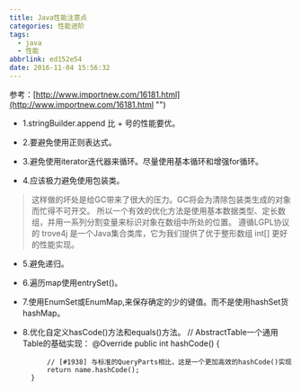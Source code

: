 ```yaml
---
title: Java性能注意点
categories: 性能进阶
tags:
  - java
  - 性能
abbrlink: ed152e54
date: 2016-11-04 15:56:32
---
```


参考：[http://www.importnew.com/16181.html](http://www.importnew.com/16181.html "")
* 1.stringBuilder.append 比 + 号的性能要优。

* 2.要避免使用正则表达式。

* 3.避免使用iterator迭代器来循环。尽量使用基本循环和增强for循环。
<!--more-->
* 4.应该极力避免使用包装类。
> 这样做的坏处是给GC带来了很大的压力。GC将会为清除包装类生成的对象而忙得不可开交。
所以一个有效的优化方法是使用基本数据类型、定长数组，并用一系列分割变量来标识对象在数组中所处的位置。
遵循LGPL协议的 trove4j 是一个Java集合类库，它为我们提供了优于整形数组 int[] 更好的性能实现。

* 5.避免递归。

* 6.遍历map使用entrySet()。

* 7.使用EnumSet或EnumMap,来保存确定的少的键值。而不是使用hashSet货hashMap。

* 8.优化自定义hasCode()方法和equals()方法。
		// AbstractTable一个通用Table的基础实现：
		@Override
		public int hashCode() {

			// [#1938] 与标准的QueryParts相比，这是一个更加高效的hashCode()实现
			return name.hashCode();
		}
